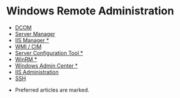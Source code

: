 Windows Remote Administration
=============================

- [DCOM](RemoteAdministration/Dcom.md)
- [Server Manager](RemoteAdministration/ServerManager.md)
- [IIS Manager *](RemoteAdministration/IisManager.md)
- [WMI / CIM](RemoteAdministration/Wmi.md)
- [Server Configuration Tool *](RemoteAdministration/Sconfig.md)
- [WinRM *](RemoteAdministration/WinRM.md)
- [Windows Admin Center *](RemoteAdministration/WindowsAdminCenter.md)
- [IIS Administration]()
- [SSH](RemoteAdministration/Ssh.md)

* Preferred articles are marked.
